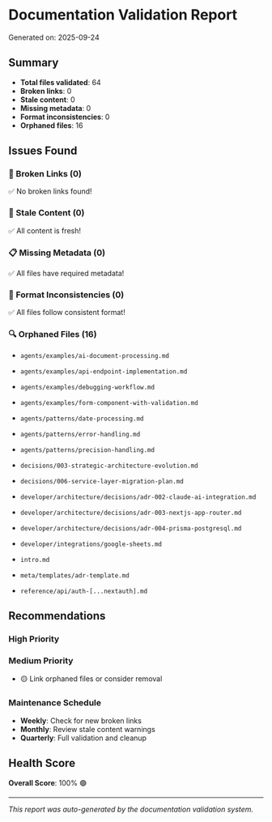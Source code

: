 # Documentation Validation Report

Generated on: 2025-09-24

## Summary

- **Total files validated**: 64
- **Broken links**: 0
- **Stale content**: 0
- **Missing metadata**: 0
- **Format inconsistencies**: 0
- **Orphaned files**: 16

## Issues Found

### 🔗 Broken Links (0)

✅ No broken links found!

### 📅 Stale Content (0)

✅ All content is fresh!

### 📋 Missing Metadata (0)

✅ All files have required metadata!

### 📐 Format Inconsistencies (0)

✅ All files follow consistent format!

### 🔍 Orphaned Files (16)


- `agents/examples/ai-document-processing.md`


- `agents/examples/api-endpoint-implementation.md`


- `agents/examples/debugging-workflow.md`


- `agents/examples/form-component-with-validation.md`


- `agents/patterns/date-processing.md`


- `agents/patterns/error-handling.md`


- `agents/patterns/precision-handling.md`


- `decisions/003-strategic-architecture-evolution.md`


- `decisions/006-service-layer-migration-plan.md`


- `developer/architecture/decisions/adr-002-claude-ai-integration.md`


- `developer/architecture/decisions/adr-003-nextjs-app-router.md`


- `developer/architecture/decisions/adr-004-prisma-postgresql.md`


- `developer/integrations/google-sheets.md`


- `intro.md`


- `meta/templates/adr-template.md`


- `reference/api/auth-[...nextauth].md`


## Recommendations

### High Priority




### Medium Priority

- 🟡 Link orphaned files or consider removal

### Maintenance Schedule
- **Weekly**: Check for new broken links
- **Monthly**: Review stale content warnings
- **Quarterly**: Full validation and cleanup

## Health Score

**Overall Score**: 100% 🟢

---

*This report was auto-generated by the documentation validation system.*